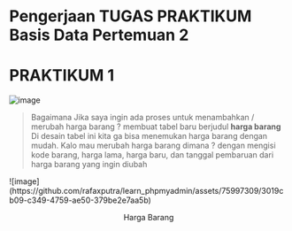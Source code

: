 # Pengerjaan TUGAS PRAKTIKUM Basis Data **Pertemuan 2**

# PRAKTIKUM 1
![image](https://github.com/rafaxputra/learn_phpmyadmin/assets/75997309/40411d25-2dbc-4a36-8998-86dc09b51cf7)

> Bagaimana Jika saya ingin ada proses untuk menambahkan / merubah harga barang ? membuat tabel baru berjudul **harga barang**
> Di desain tabel ini kita ga bisa menemukan harga barang dengan mudah. Kalo mau merubah harga barang dimana ? dengan mengisi kode barang, harga lama, harga baru, dan tanggal pembaruan dari harga barang yang ingin diubah

<div align=”center”> ![image](https://github.com/rafaxputra/learn_phpmyadmin/assets/75997309/3019cb09-c349-4759-ae50-379be2e7aa5b) </div>
<p align="center"> Harga Barang </p>
